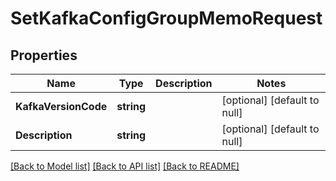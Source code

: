# SetKafkaConfigGroupMemoRequest

## Properties
Name | Type | Description | Notes
------------ | ------------- | ------------- | -------------
**KafkaVersionCode** | **string** |  | [optional] [default to null]
**Description** | **string** |  | [optional] [default to null]

[[Back to Model list]](../README.md#documentation-for-models) [[Back to API list]](../README.md#documentation-for-api-endpoints) [[Back to README]](../README.md)


